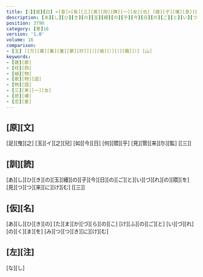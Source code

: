 ```yaml
---
title: [（][或][曰] <[昔]>[有][三][男][同][娉][一][女][也] [娘][子][嘆][息][曰] [一][女][之][身][易][滅][如][露] [三][雄][之][志][難][平][如][石] [遂][乃][彷][徨][池][上][沈][没][水][底] [於][時][其][壮][士][等][不][勝][哀][頽][之][至] [各][陳][所][心][作][歌][三][首] [[娘][子][字][曰]<[イ]>[兒][也]][）]
description: [あ][し][ひ][き][の][玉][縵][の][子][今][日][の][ご][と][い][づ][れ][の][隈][を][見][つ][つ][来][に][け][む] [[三]]
position: 3790
category: [巻]16
version: '1.0'
volume: 16
comparison:
- [玉] [[万][葉][集][童][蒙][抄]][（][塙][）][（][楓][）] [山]
keywords:
- [雑][歌]
- [枕][詞]
- [植][物]
- [歌][物][語]
- [物][語]
- [三][男][一][女]
- [悲][嘆]
- [恋][愛]
---
```


## [原][文]

[足][曳][之] [玉][イ][之][兒] [如][今][日] [何][隈][乎] [見][管][来][尓][監] [[三]]

## [訓][読]

[あ][し][ひ][き][の][玉][縵][の][子][今][日][の][ご][と][い][づ][れ][の][隈][を][見][つ][つ][来][に][け][む] [[三]]

## [仮][名]

[あ][し][ひ][き][の] [た][ま][か][づ][ら][の][こ] [け][ふ][の][ご][と] [い][づ][れ][の][く][ま][を] [み][つ][つ][き][に][け][む]

## [左][注]

[な][し]
